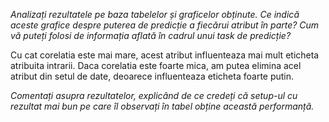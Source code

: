 *Analizați rezultatele pe baza tabelelor și graficelor obținute. Ce indică aceste grafice despre puterea de predicție a fiecărui atribut în parte? Cum vă puteți folosi de informația aflată în cadrul unui task de predicție?*

Cu cat corelatia este mai mare, acest atribut influenteaza mai mult eticheta atribuita intrarii. Daca corelatia este foarte mica, am putea elimina acel atribut din setul de date, deoarece influenteaza eticheta foarte putin.

*Comentați asupra rezultatelor, explicând de ce credeți că setup-ul cu rezultat
mai bun pe care îl observați în tabel obține această performanță.*

